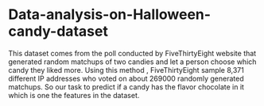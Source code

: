 # Data-analysis-on-Halloween-candy-dataset
This dataset comes from the poll conducted by FiveThirtyEight website that generated random matchups of two candies and let a person choose which candy they liked more. Using this method , FiveThirtyEight sample 8,371 different IP addresses who voted on about 269000 randomly generated matchups. So our task to predict if a candy has the flavor chocolate in it which is one the features in the dataset. 
